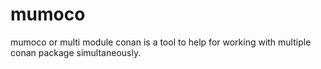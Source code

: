 # mumoco
mumoco or multi module conan is a tool to help for working with multiple conan package simultaneously.
